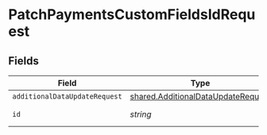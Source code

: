 # PatchPaymentsCustomFieldsIdRequest


## Fields

| Field                                                                                    | Type                                                                                     | Required                                                                                 | Description                                                                              |
| ---------------------------------------------------------------------------------------- | ---------------------------------------------------------------------------------------- | ---------------------------------------------------------------------------------------- | ---------------------------------------------------------------------------------------- |
| `additionalDataUpdateRequest`                                                            | [shared.AdditionalDataUpdateRequest](../../models/shared/additionaldataupdaterequest.md) | :heavy_minus_sign:                                                                       | N/A                                                                                      |
| `id`                                                                                     | *string*                                                                                 | :heavy_check_mark:                                                                       | Unique identifier                                                                        |